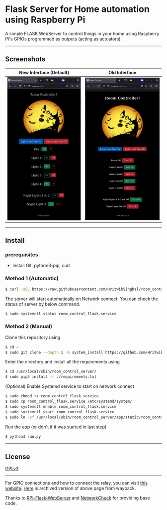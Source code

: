 # Flask Server for Home automation using Raspberry Pi

A simple FLASK WebServer to control things in your home using Raspberry Pi's GPIOs programmed as outputs (acting as actuators).

---

## Screenshots

|  New Interface (Default)  | Old Interface |
| --- | ----------- |
| ![Default Interface](image/default_interface.png) | ![Old Interface](image/old_interface.png) |

---

## Install

### prerequisites

- Install Git, python3-pip, curl

### Method 1 (Automatic)

```sh
$ curl -sSL https://raw.githubusercontent.com/HritwikSinghal/room_control_server/system_install/install.sh | sudo bash
```

The server will start automatically on Network connect. You can check the status of server by below command.

```
$ sudo systemctl status room_control_flask.service
```

### Method 2 (Manual)

Clone this repository using

```sh
$ cd ~
$ sudo git clone --depth 1 -b system_install https://github.com/HritwikSinghal/room_control_server /usr/local/sbin/room_control_server/
```

Enter the directory and install all the requirements using

```sh
$ cd /usr/local/sbin/room_control_server/
$ sudo pip3 install -r ./requirements.txt
```

(Optional) Enable Systemd service to start on network connect

```sh
$ sudo chmod +x room_control_flask.service
$ sudo cp room_control_flask.service /etc/systemd/system/
$ sudo systemctl enable room_control_flask.service
$ sudo systemctl start room_control_flask.service
$ sudo ln -sf /usr/local/sbin/room_control_server/app/static/room_control.py ~
```

Run the app (or don't if it was started in last step)

```sh
$ python3 run.py
```

---

## License

[GPLv3](/LICENSE)

---
For GPIO connections and how to connect the relay, you can visit [this website](https://lastminuteengineers.com/two-channel-relay-module-arduino-tutorial/).  [Here](https://web.archive.org/web/20210728191456/https://lastminuteengineers.com/two-channel-relay-module-arduino-tutorial/) is archived version of above page from wayback.

Thanks to [RPi-Flask-WebServer](https://github.com/Mjrovai/RPi-Flask-WebServer) and
[NetworkChuck](https://github.com/theNetworkChuck/NetworkChuck) for providing base code.  
